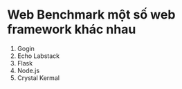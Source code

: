 # Web Benchmark một số web framework khác nhau
1. Gogin
2. Echo Labstack
3. Flask
4. Node.js
5. Crystal Kermal
